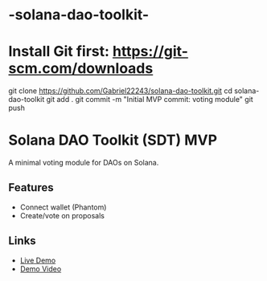 # -solana-dao-toolkit-
# Install Git first: https://git-scm.com/downloads
git clone https://github.com/Gabriel22243/solana-dao-toolkit.git
cd solana-dao-toolkit
git add .
git commit -m "Initial MVP commit: voting module"
git push
# Solana DAO Toolkit (SDT) MVP  
A minimal voting module for DAOs on Solana.  
## Features  
- Connect wallet (Phantom)  
- Create/vote on proposals  
## Links  
- [Live Demo](https://your-vercel-link.vercel.app)  
- [Demo Video](https://loom.com/your-video)  
